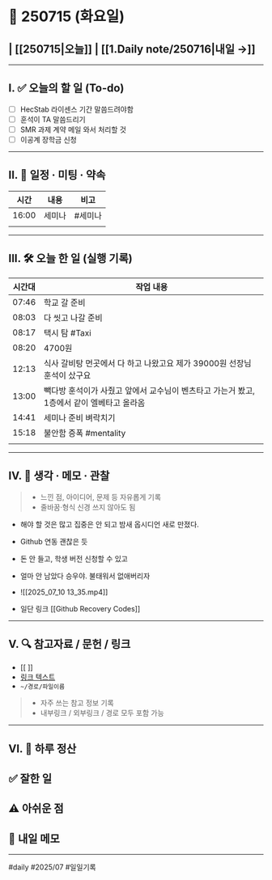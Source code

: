 # 📅 250715 (화요일)

## | [[250715|오늘]] | [[1.Daily note/250716|내일 →]]

---

## I. ✅ 오늘의 할 일 (To-do)
- [ ] HecStab 라이센스 기간 말씀드려야함
- [ ] 훈석이  TA 말씀드리기
- [ ] SMR 과제 계약 메일 와서 처리할 것 
- [ ] 이공계 장학금 신청

---
## II. 📌 일정 · 미팅 · 약속

| 시간    | 내용  | 비고   |
| ----- | --- | ---- |
| 16:00 | 세미나 | #세미나 |
|       |     |      |

---
## III. 🛠️ 오늘 한 일 (실행 기록)

| 시간대   | 작업 내용                                               |
| ----- | --------------------------------------------------- |
| 07:46 | 학교 갈 준비                                             |
| 08:03 | 다 씻고 나갈 준비                                          |
| 08:17 | 택시 탐 #Taxi                                          |
| 08:20 | 4700원                                               |
| 12:13 | 식사 갈비탕 먼곳에서 다 하고 나왔고요 제가 39000원 선장님 훈석이 샀구요         |
| 13:00 | 빽다방 훈석이가 사줬고 앞에서 교수님이 벤츠타고 가는거 봤고, 1층에서 같이 엘베타고 올라옴 |
| 14:41 | 세미나 준비 벼락치기                                         |
| 15:18 | 불안함 증폭 #mentality                                   |
|       |                                                     |


---
## IV. 🧠 생각 · 메모 · 관찰

> -  느낀 점, 아이디어, 문제 등 자유롭게 기록  
> -  줄바꿈·형식 신경 쓰지 않아도 됨

- 해야 할 것은 많고 집중은 안 되고 밤새 옵시디언 새로 만졌다. 
- Github 연동 괜찮은 듯
- 돈 안 들고, 학생 버전 신청할 수 있고

- 얼마 안 남았다 승우야. 불태워서 없애버리자
- ![[2025_07_10 13_35.mp4]]
- 일단 링크 [[Github Recovery Codes]]

---
## V. 🔍 참고자료 / 문헌 / 링크

- [[ ]]  
- [링크 텍스트](https://)  
- `~/경로/파일이름`

> -  자주 쓰는 참고 정보 기록  
> -  내부링크 / 외부링크 / 경로 모두 포함 가능

---
## VI. 🧾 하루 정산

**✅ 잘한 일**  
- 

**⚠️ 아쉬운 점**  
- 
**📝 내일 메모**  
- 
---

#daily #2025/07 #일일기록
